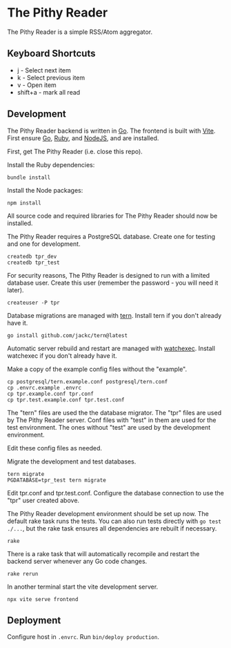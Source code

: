 # The Pithy Reader

The Pithy Reader is a simple RSS/Atom aggregator.

## Keyboard Shortcuts

* j - Select next item
* k - Select previous item
* v - Open item
* shift+a - mark all read

## Development

The Pithy Reader backend is written in [Go](http://golang.org/). The frontend is built with [Vite](https://vitejs.dev/). First ensure [Go](http://golang.org/), [Ruby](https://www.ruby-lang.org/), and [NodeJS](https://nodejs.org/en/), and are installed.

First, get The Pithy Reader (i.e. close this repo).

Install the Ruby dependencies:

```
bundle install
```

Install the Node packages:

```
npm install
```

All source code and required libraries for The Pithy Reader should now be installed.

The Pithy Reader requires a PostgreSQL database. Create one for testing and one for development.

```
createdb tpr_dev
createdb tpr_test
```

For security reasons, The Pithy Reader is designed to run with a limited database user. Create this user (remember the password - you will need it later).

```
createuser -P tpr
```

Database migrations are managed with [tern](https://github.com/jackc/tern). Install tern if you don't already have it.

```
go install github.com/jackc/tern@latest
```

Automatic server rebuild and restart are managed with [watchexec](https://github.com/watchexec/watchexec). Install watchexec if you don't already have it.

Make a copy of the example config files without the "example".

```
cp postgresql/tern.example.conf postgresql/tern.conf
cp .envrc.example .envrc
cp tpr.example.conf tpr.conf
cp tpr.test.example.conf tpr.test.conf
```

The "tern" files are used the the database migrator. The "tpr" files are used by The Pithy Reader server. Conf files with "test" in them are used for the test environment. The ones without "test" are used by the development environment.

Edit these config files as needed.

Migrate the development and test databases.

```
tern migrate
PGDATABASE=tpr_test tern migrate
```

Edit tpr.conf and tpr.test.conf. Configure the database connection to use the "tpr" user created above.

The Pithy Reader development environment should be set up now. The default rake task runs the tests. You can also run tests directly with `go test ./...`, but the rake task ensures all dependencies are rebuilt if necessary.

```
rake
```

There is a rake task that will automatically recompile and restart the backend server whenever any Go code changes.

```
rake rerun
```

In another terminal start the vite development server.

```
npx vite serve frontend
```

## Deployment

Configure host in `.envrc`. Run `bin/deploy production`.
